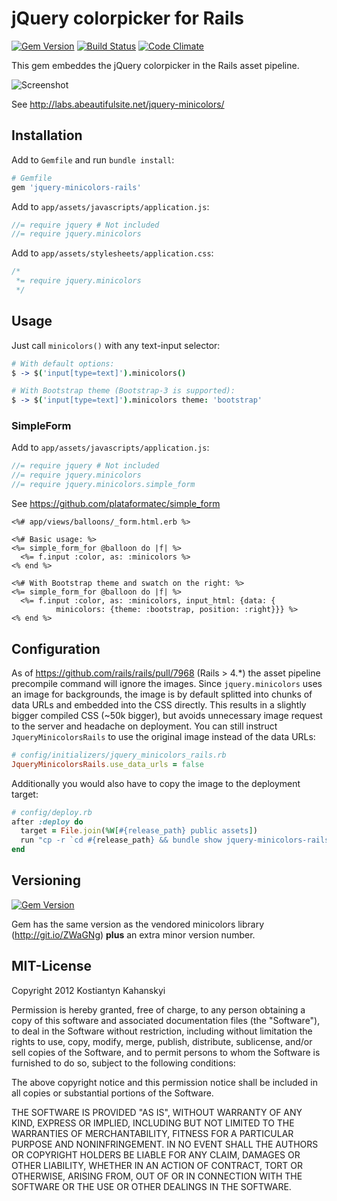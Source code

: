 # jQuery colorpicker for Rails

[![Gem Version](https://badge.fury.io/rb/jquery-minicolors-rails.png)](http://badge.fury.io/rb/jquery-minicolors-rails)
[![Build Status](https://travis-ci.org/kostia/jquery-minicolors-rails.png)](https://travis-ci.org/kostia/jquery-minicolors-rails)
[![Code Climate](https://codeclimate.com/github/kostia/jquery-minicolors-rails.png)](https://codeclimate.com/github/kostia/jquery-minicolors-rails)

This gem embeddes the jQuery colorpicker in the Rails asset pipeline.

![Screenshot](https://raw.github.com/kostia/jquery-minicolors-rails/master/screenshot.png)

See http://labs.abeautifulsite.net/jquery-minicolors/

## Installation

Add to `Gemfile` and run `bundle install`:

```ruby
# Gemfile
gem 'jquery-minicolors-rails'
```

Add to `app/assets/javascripts/application.js`:

```javascript
//= require jquery # Not included
//= require jquery.minicolors
```

Add to `app/assets/stylesheets/application.css`:

```css
/*
 *= require jquery.minicolors
 */
```

## Usage

Just call `minicolors()` with any text-input selector:

```coffeescript
# With default options:
$ -> $('input[type=text]').minicolors()

# With Bootstrap theme (Bootstrap-3 is supported):
$ -> $('input[type=text]').minicolors theme: 'bootstrap'
```

### SimpleForm

Add to `app/assets/javascripts/application.js`:

```javascript
//= require jquery # Not included
//= require jquery.minicolors
//= require jquery.minicolors.simple_form
```

See https://github.com/plataformatec/simple_form

```erb
<%# app/views/balloons/_form.html.erb %>

<%# Basic usage: %>
<%= simple_form_for @balloon do |f| %>
  <%= f.input :color, as: :minicolors %>
<% end %>

<%# With Bootstrap theme and swatch on the right: %>
<%= simple_form_for @balloon do |f| %>
  <%= f.input :color, as: :minicolors, input_html: {data: {
          minicolors: {theme: :bootstrap, position: :right}}} %>
<% end %>
```

## Configuration

As of https://github.com/rails/rails/pull/7968 (Rails > 4.*) the asset pipeline precompile command will ignore the images.
Since `jquery.minicolors` uses an image for backgrounds, the image is by default splitted into chunks of data URLs and embedded into the CSS directly.
This results in a slightly bigger compiled CSS (~50k bigger), but avoids unnecessary image request to the server and headache on deployment.
You can still instruct `JqueryMinicolorsRails` to use the original image instead of the data URLs:

```ruby
# config/initializers/jquery_minicolors_rails.rb
JqueryMinicolorsRails.use_data_urls = false
```

Additionally you would also have to copy the image to the deployment target:

```ruby
# config/deploy.rb
after :deploy do
  target = File.join(%W[#{release_path} public assets])
  run "cp -r `cd #{release_path} && bundle show jquery-minicolors-rails`/vendor/assets/images/jquery.minicolors.png #{target}"
end
```

## Versioning

[![Gem Version](https://badge.fury.io/rb/jquery-minicolors-rails.png)](http://badge.fury.io/rb/jquery-minicolors-rails)

Gem has the same version as the vendored minicolors library (http://git.io/ZWaGNg)
__plus__ an extra minor version number.

## MIT-License

Copyright 2012 Kostiantyn Kahanskyi

Permission is hereby granted, free of charge, to any person obtaining
a copy of this software and associated documentation files (the
"Software"), to deal in the Software without restriction, including
without limitation the rights to use, copy, modify, merge, publish,
distribute, sublicense, and/or sell copies of the Software, and to
permit persons to whom the Software is furnished to do so, subject to
the following conditions:

The above copyright notice and this permission notice shall be
included in all copies or substantial portions of the Software.

THE SOFTWARE IS PROVIDED "AS IS", WITHOUT WARRANTY OF ANY KIND,
EXPRESS OR IMPLIED, INCLUDING BUT NOT LIMITED TO THE WARRANTIES OF
MERCHANTABILITY, FITNESS FOR A PARTICULAR PURPOSE AND
NONINFRINGEMENT. IN NO EVENT SHALL THE AUTHORS OR COPYRIGHT HOLDERS BE
LIABLE FOR ANY CLAIM, DAMAGES OR OTHER LIABILITY, WHETHER IN AN ACTION
OF CONTRACT, TORT OR OTHERWISE, ARISING FROM, OUT OF OR IN CONNECTION
WITH THE SOFTWARE OR THE USE OR OTHER DEALINGS IN THE SOFTWARE.
